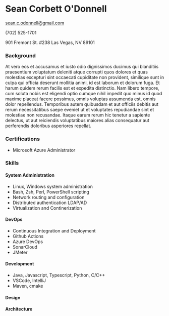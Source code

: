 
# Sean Corbett O'Donnell

sean.c.odonnell@gmail.com

(702) 525-1701

901 Fremont St. #238 Las Vegas, NV 89101

### Background

At vero eos et accusamus et iusto odio dignissimos ducimus qui blanditiis praesentium voluptatum deleniti atque corrupti quos dolores et quas molestias excepturi sint occaecati cupiditate non provident, similique sunt in culpa qui officia deserunt mollitia animi, id est laborum et dolorum fuga. Et harum quidem rerum facilis est et expedita distinctio. Nam libero tempore, cum soluta nobis est eligendi optio cumque nihil impedit quo minus id quod maxime placeat facere possimus, omnis voluptas assumenda est, omnis dolor repellendus. Temporibus autem quibusdam et aut officiis debitis aut rerum necessitatibus saepe eveniet ut et voluptates repudiandae sint et molestiae non recusandae. Itaque earum rerum hic tenetur a sapiente delectus, ut aut reiciendis voluptatibus maiores alias consequatur aut perferendis doloribus asperiores repellat.

### Certifications

* Microsoft Azure Administrator

### Skills

#### System Administration

* Linux, Windows system administration
* Bash, Zsh, Perl, PowerShell scripting
* Network routing and configuration
* Distributed authentication LDAP/AD
* Virtualization and Continerization

#### DevOps

* Continuous Integration and Deployment
* Github Actions
* Azure DevOps
* SonarCloud
* JMeter

#### Development

* Java, Javascript, Typescript, Python, C/C++
* VSCode, IntelliJ
* Maven, cmake

#### Design

#### Architecture 
